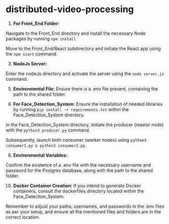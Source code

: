 # distributed-video-processing

1. **For Front_End Folder:**
   
Navigate to the Front_End directory and install the necessary Node packages by running `npm install`.
   
Move to the Front_End/React subdirectory and initiate the React app using the `npm start` command.

3. **NodeJs Server:**
   
Enter the nodeJs directory and activate the server using the `node server.js` command.

5. **Environmental File:**
Ensure there is a .env file present, containing the path to the shared folder.

6. **For Face_Detection_System:**
Ensure the installation of needed libraries by running `pip install -r requirements.txt` within the Face_Detection_System directory.
   
In the Face_Detection_System directory, initiate the producer (master node) with the `python3 producer.py` command.
   
Subsequently, launch both consumer (worker nodes) using `python3 consumer1.py & python3 consumer2.py`.

8. **Environmental Variables:**
   
Confirm the existence of a .env file with the necessary username and password for the Postgres database, along with the path to the shared folder.

10. **Docker Container Creation:**
If you intend to generate Docker containers, consult the dockerfiles directory located within the Face_Detection_System.

Remember to adjust your paths, usernames, and passwords in the .env files as per your setup, and ensure all the mentioned files and folders are in the correct location.
